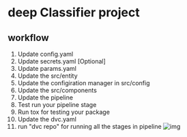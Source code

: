 # deep Classifier project

## workflow

1. Update config.yaml
2. Update secrets.yaml [Optional]
3. Update params.yaml
4. Update the src/entity
5. Update the configiration manager in src/config
6. Update the src/components
7. Update the pipeline
8. Test run your pipeline stage
9. Run tox for testing your package
10. Update the dvc.yaml
11. run "dvc repo" for running all the stages in pipeline
![img](https://raw.githubusercontent.com/c17hawke/FSDS_NOV_deepCNNClassifier/main/docs/images/Data%20Ingestion%402x%20(1).png)
